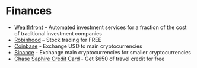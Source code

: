 # Finances
- [Wealthfront][1] – Automated investment services for a fraction of the cost of traditional investment companies
- [Robinhood][2] – Stock trading for FREE
- [Coinbase][3] - Exchange USD to main cryptocurrencies
- [Binance][4] - Exchange main cryptocurrencies for smaller cryptocurrencies
- [Chase Saphire Credit Card][5] - Get $650 of travel credit for free

[1]:	https://wlth.fr/2ldi4qz
[2]:	http://share.robinhood.com/leonarv3
[3]:	https://www.coinbase.com/join/59e6b75184d42401ab858c9f
[4]:	https://www.binance.com/?ref=12791387
[5]:	https://www.referyourchasecard.com/6/S09R4Z7OGQ%0A